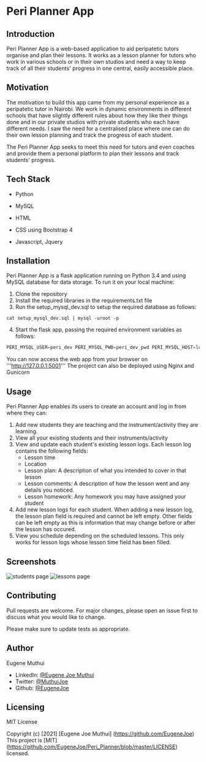 # Peri Planner App

## Introduction
Peri Planner App is a web-based application to aid peripatetic tutors organise and plan their lessons. It works as a lesson planner for tutors who work in various schools or in their own studios and need a way to keep track of all their students' progress in one central, easily accessible place.

## Motivation
The motivation to build this app came from my personal experience as a peripatetic tutor in Nairobi. We work in dynamic environments in different schools that have slightly different rules about how they like their things done and in our private studios with private students who each have different needs. I saw the need for a centralised place where one can do their own lesson planning and track the progress of each student.

The Peri Planner App seeks to meet this need for tutors and even coaches and provide them a personal platform to plan their lessons and track students' progress.

## Tech Stack
- Python
- MySQL

- HTML
- CSS using Bootstrap 4
- Javascript, Jquery

## Installation

Peri Planner App is a flask application running on Python 3.4 and using MySQL database for data storage.
To run it on your local machine:
1. Clone the repository
2. Install the required libraries in the requirements.txt file
3. Run the setup_mysql_dev.sql to setup the required database as follows:

```
cat setup_mysql_dev.sql | mysql -uroot -p
```

4. Start the flask app, passing the required environment variables as follows:

```python
PERI_MYSQL_USER=peri_dev PERI_MYSQL_PWD=peri_dev_pwd PERI_MYSQL_HOST=localhost PERI_MYSQL_DB=peri_dev_db PERI_TYPE_STORAGE=db ./peri_dynamic.py
```

You can now access the web app from your browser on '''http://127.0.0.1:5001'''
The project can also be deployed using Nginx and Gunicorn

## Usage
Peri Planner App enables its users to create an account and log in from where they can:
1. Add new students they are teaching and the instrument/activity they are learning.
2. View all your existing students and their instruments/activity
3. View and update each student's existing lesson logs. Each lesson log contains the following fields:
   - Lesson time
   - Location
   - Lesson plan: A description of what you intended to cover in that lesson
   - Lesson comments: A description of how the lesson went and any details you noticed.
   - Lesson homework: Any homework you may have assigned your student
4. Add new lesson logs for each student. When adding a new lesson log, the lesson plan field is required and cannot be left empty. Other fields can be left empty as this is information that may change before or after the lesson  has occured.
5. View you schedule depending on the scheduled lessons. This only works for lesson logs whose lesson time field has been filled.

## Screenshots
![students page](https://imgur.com/UcNEbg1)
![lessons page](https://imgur.com/aJoNFyk)

## Contributing
Pull requests are welcome. For major changes, please open an issue first to discuss what you would like to change.

Please make sure to update tests as appropriate.

## Author
Eugene Muthui
- LinkedIn: [@Eugene Joe Muthui](https://www.linkedin.com/in/eugene-joe-muthui-954b633a)
- Twitter: [@MuthuiJoe](https://twitter.com/MuthuiJoe)
- Github: [@EugeneJoe](https://github.com/EugeneJoe)

## Licensing
MIT License

Copyright (c) [2021] [Eugene Joe Muthui] (https://github.com/EugeneJoe)
This project is [MIT] (https://github.com/EugeneJoe/Peri_Planner/blob/master/LICENSE) licensed.
